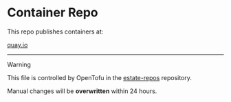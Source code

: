 # Container Repo

This repo publishes containers at:

[quay.io](https://quay.io/repository/evoteum/testy-mctestface)


---

> [!WARNING]  
> This file is controlled by OpenTofu in the [estate-repos](https://github.com/evoteum/estate-repos) repository.  
>  
> Manual changes will be **overwritten** within 24 hours.
